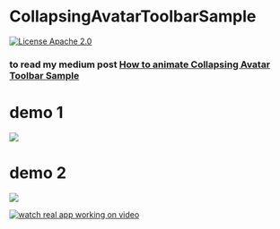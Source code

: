 # CollapsingAvatarToolbarSample

[![License Apache 2.0](https://img.shields.io/badge/License-Apache%202.0-blue.svg?style=true)](http://www.apache.org/licenses/LICENSE-2.0)


### to read my medium post [How to animate Collapsing Avatar Toolbar Sample](https://medium.com/@anatoliy8827/how-to-animate-collapsing-avatar-toolbar-sample-f3f37ab6c35e) 

# demo 1


![](https://github.com/SergeyBurlaka/CollapsingAvatarToolbarSample/blob/develop/art/beil_gif_14m_cropped.gif)

# demo 2


![](https://github.com/SergeyBurlaka/CollapsingAvatarToolbarSample/blob/develop/art/ledger_gif_15M_cropped.gif)

 
[![watch real app working on video](https://github.com/SergeyBurlaka/CollapsingAvatarToolbarSample/blob/develop/art/3a44044605.jpg)](https://youtu.be/XGAY-VymlUI)




